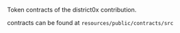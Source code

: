 Token contracts of the district0x contribution.

contracts can be found at `resources/public/contracts/src`

